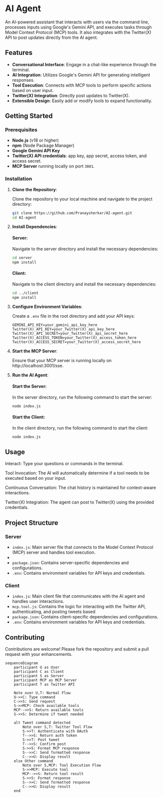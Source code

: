 # AI Agent

An AI-powered assistant that interacts with users via the command line, processes inputs using Google's Gemini API, and executes tasks through Model Context Protocol (MCP) tools. It also integrates with the Twitter(X) API to post updates directly from the AI agent.

## Features

- **Conversational Interface**: Engage in a chat-like experience through the terminal.
- **AI Integration**: Utilizes Google's Gemini API for generating intelligent responses.
- **Tool Execution**: Connects with MCP tools to perform specific actions based on user input.
- **Twitter(X) Integration**: Directly post updates to Twitter(X).
- **Extensible Design**: Easily add or modify tools to expand functionality.

## Getting Started

### Prerequisites

- **Node.js** (v18 or higher)
- **npm** (Node Package Manager)
- **Google Gemini API Key**
- **Twitter(X) API credentials**: app key, app secret, access token, and access secret.
- **MCP Server** running locally on port `3001`.

### Installation

1. **Clone the Repository**:

   Clone the repository to your local machine and navigate to the project directory:

   ```bash
   git clone https://github.com/Pranaysherkar/AI-agent.git
   cd AI-agent
   ```

2. **Install Dependencies**:

   #### Server:

   Navigate to the server directory and install the necessary dependencies:

   ```bash
   cd server
   npm install
   ```

   #### Client:

   Navigate to the client directory and install the necessary dependencies:

   ```bash
   cd ../client
   npm install
   ```

3. **Configure Environment Variables**:

   Create a `.env` file in the root directory and add your API keys:

   ```env
   GEMINI_API_KEY=your_gemini_api_key_here
   Twitter(X)_API_KEY=your_Twitter(X)_api_key_here
   Twitter(X)_API_SECRET=your_Twitter(X)_api_secret_here
   Twitter(X)_ACCESS_TOKEN=your_Twitter(X)_access_token_here
   Twitter(X)_ACCESS_SECRET=your_Twitter(X)_access_secret_here
   ```

4. **Start the MCP Server**:

   Ensure that your MCP server is running locally on http://localhost:3001/sse.

5. **Run the AI Agent**:

   #### Start the Server:

   In the server directory, run the following command to start the server:

   ```bash
   node index.js
   ```

   #### Start the Client:

   In the client directory, run the following command to start the client:

   ```bash
   node index.js
   ```

## Usage

Interact: Type your questions or commands in the terminal.

Tool Invocation: The AI will automatically determine if a tool needs to be executed based on your input.

Continuous Conversation: The chat history is maintained for context-aware interactions.

Twitter(X) Integration: The agent can post to Twitter(X) using the provided credentials.

## Project Structure

### Server

* `index.js`: Main server file that connects to the Model Context Protocol (MCP) server and handles tool execution.
* 
* `package.json`: Contains server-specific dependencies and configurations.
* `.env`: Contains environment variables for API keys and credentials.

### Client

* `index.js`: Main client file that communicates with the AI agent and handles user interactions.
* `mcp.tool.js`: Contains the logic for interacting with the Twitter API, authenticating, and posting tweets based
* `package.json`: Contains client-specific dependencies and configurations.
* `.env`: Contains environment variables for API keys and credentials.

## Contributing

Contributions are welcome! Please fork the repository and submit a pull request with your enhancements.

```mermaid
sequenceDiagram
    participant U as User
    participant C as Client
    participant S as Server
    participant MCP as MCP Server
    participant T as Twitter API

    Note over U,T: Normal Flow
    U->>C: Type command
    C->>S: Send request
    S->>MCP: Check available tools
    MCP-->>S: Return available tools
    S->>S: Determine if tweet needed

    alt Tweet command detected
        Note over S,T: Twitter Tool Flow
        S->>T: Authenticate with OAuth
        T-->>S: Return auth token
        S->>T: Post tweet
        T-->>S: Confirm post
        S->>S: Format MCP response
        S-->>C: Send formatted response
        C-->>U: Display result
    else Other command
        Note over S,MCP: Tool Execution Flow
        S->>MCP: Execute tool
        MCP-->>S: Return tool result
        S->>S: Format response
        S-->>C: Send formatted response
        C-->>U: Display result
    end
```
